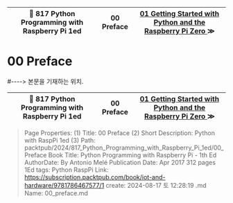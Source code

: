 
| 🏁 817 Python Programming with Raspberry Pi 1ed | 00 Preface | [ 01 Getting Started with Python and the Raspberry Pi Zero ](/packtpub/2024/817_Python_Programming_with_Raspberry_Pi_1ed/01_Getting_Started_with_Python_and_the_Raspberry_Pi_Zero) ≫ |
|:----:|:----:|:----:|

# 00 Preface
#----> 본문을 기재하는 위치.



| 🏁 817 Python Programming with Raspberry Pi 1ed | 00 Preface | [ 01 Getting Started with Python and the Raspberry Pi Zero ](/packtpub/2024/817_Python_Programming_with_Raspberry_Pi_1ed/01_Getting_Started_with_Python_and_the_Raspberry_Pi_Zero) ≫ |
|:----:|:----:|:----:|

> Page Properties:
> (1) Title: 00 Preface
> (2) Short Description: Python with RaspPi 1ed
> (3) Path: packtpub/2024/817_Python_Programming_with_Raspberry_Pi_1ed/00_Preface
> Book Title: Python Programming with Raspberry Pi - 1th Ed
> AuthorDate: By Antonio Melé Publication Date: Apr 2017 312 pages 1Ed
> tags: Python RaspPi
> Link: https://subscription.packtpub.com/book/iot-and-hardware/9781786467577/1
> create: 2024-08-17 토 12:28:19
> .md Name: 00_preface.md

